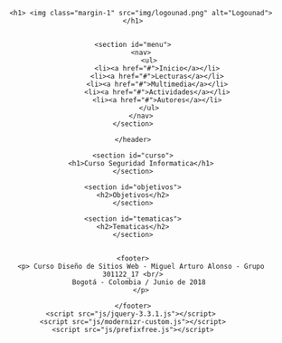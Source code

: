 <!DOCTYPE html>

<head>
	<Title>Curso Seguridad Informática</Title>
	<link rel="stylesheet" type="text/css" href="css/estilos.css">
</head>

<body>
<section id="pagina">
	<header>
	
	
		<h1> <img class="margin-1" src="img/logounad.png" alt="Logounad"></h1>
		
		
	<section id="menu">
		<nav>
			<ul>
				<li><a href="#">Inicio</a></li>
				<li><a href="#">Lecturas</a></li>
				<li><a href="#">Multimedia</a></li>
				<li><a href="#">Actividades</a></li>
				<li><a href="#">Autores</a></li>
			</ul>
		</nav>
	</section>
		
	</header>
	
	<section id="curso">
		<h1>Curso Seguridad Informatica</h1>
	</section>

	<section id="objetivos">
	<h2>Objetivos</h2>
	</section>
	
	<section id="tematicas">
	<h2>Tematicas</h2>
	</section>

 	
	<footer>
		<p>	Curso Diseño de Sitios Web - Miguel Arturo Alonso - Grupo 301122_17 <br/>
		Bogotá - Colombia / Junio de 2018 
		</p>

	</footer>
	<script src="js/jquery-3.3.1.js"></script> 
	<script src="js/modernizr-custom.js"></script>
	<script src="js/prefixfree.js"></script>

</section>
</body>
</html>
